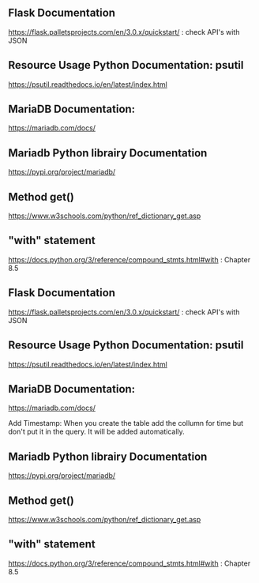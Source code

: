 ## Flask Documentation 
https://flask.palletsprojects.com/en/3.0.x/quickstart/ : check API's with JSON 

## Resource Usage Python Documentation: psutil
https://psutil.readthedocs.io/en/latest/index.html

## MariaDB Documentation:
https://mariadb.com/docs/

## Mariadb Python librairy Documentation
https://pypi.org/project/mariadb/

## Method get()
https://www.w3schools.com/python/ref_dictionary_get.asp


## "with" statement
https://docs.python.org/3/reference/compound_stmts.html#with : Chapter 8.5
## Flask Documentation 
https://flask.palletsprojects.com/en/3.0.x/quickstart/ : check API's with JSON 

## Resource Usage Python Documentation: psutil
https://psutil.readthedocs.io/en/latest/index.html

## MariaDB Documentation:
https://mariadb.com/docs/

Add Timestamp: When you create the table add the collumn for time but don't put it in the query. It will be added automatically. 

## Mariadb Python librairy Documentation
https://pypi.org/project/mariadb/

## Method get()
https://www.w3schools.com/python/ref_dictionary_get.asp


## "with" statement
https://docs.python.org/3/reference/compound_stmts.html#with : Chapter 8.5